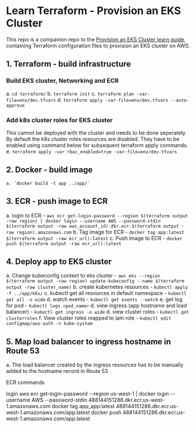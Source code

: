 # Learn Terraform - Provision an EKS Cluster

This repo is a companion repo to the [Provision an EKS Cluster learn guide](https://learn.hashicorp.com/terraform/kubernetes/provision-eks-cluster), containing
Terraform configuration files to provision an EKS cluster on AWS.


## 1. Terraform - build infrastructure

### Build EKS cluster, Networking and ECR
a. `cd terraform/`
b. `terraform init`
c. `terraform plan -var-file=env/dev.tfvars`
d. `terraform apply -var-file=env/dev.tfvars --auto-approve`

### Add k8s cluster roles for EKS cluster
 This cannot be deployed with the cluster and needs to be done seperately. By default the k8s cluster roles resources are disabled. They have to be enabled using command below for subsequent terraform apply commands.
e. `terraform apply -var rbac_enabled=true -var-file=env/dev.tfvars`

## 2. Docker - build image
    a. `docker build -t app ../app/`

## 3. ECR - push image to ECR
a. login to ECR - `aws ecr get-login-password --region $(terraform output -raw region) | docker login --username AWS --password-stdin $(terraform output -raw aws_account_id).dkr.ecr.$(terraform output -raw region).amazonaws.com`
b. Tag image for ECR - `docker tag app:latest $(terraform output -raw ecr_url):latest`
c. Push image to ECR - `docker push $(terraform output -raw ecr_url):latest`

## 4. Deploy app to EKS cluster
a. Change kubeconfig context to eks cluster - `aws eks --region $(terraform output -raw region) update-kubeconfig --name $(terraform output -raw cluster_name)`
b. create kubernetes resources - `kubectl apply -f ../app/k8s/`
c. kubectl get all resources in default namespace - `kubectl get all -o wide`
d. watch events - `kubectl get events --watch`
e. get log for pod - `kubectl logs <pod_name>`
d. view ingress (app hostname and load balancer) - `kubectl get ingress -o wide`
d. view cluster roles - `kubectl get clusterroles`
f. View cluster roles mapped to iam role - `kubectl edit configmap/aws-auth -n kube-system`

## 5. Map load balancer to ingress hostname in Route 53
a. The load balancer created by the ingress resources has to be manually added to the hostname record in Route 53 


ECR commands

login
aws ecr get-login-password --region us-west-1 | docker login --username AWS --password-stdin 488144151286.dkr.ecr.us-west-1.amazonaws.com
docker tag app_app:latest 488144151286.dkr.ecr.us-west-1.amazonaws.com/app:latest
docker push 488144151286.dkr.ecr.us-west-1.amazonaws.com/app:latest


